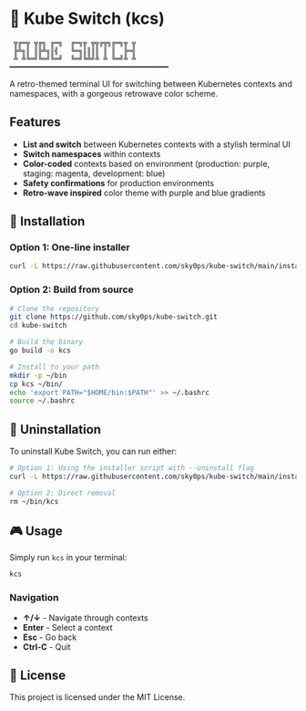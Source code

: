 # 🌌 Kube Switch (kcs)

```
 ╦╔═╦ ╦╔╗ ╔═╗  ╔═╗╦ ╦╦╔╦╗╔═╗╦ ╦
 ╠╩╗║ ║╠╩╗║╣   ╚═╗║║║║ ║ ║  ╠═╣
 ╩ ╩╚═╝╚═╝╚═╝  ╚═╝╚╩╝╩ ╩ ╚═╝╩ ╩
━━━━━━━━━━━━━━━━━━━━━━━━━━━━━━━━━━━━━━━
```

A retro-themed terminal UI for switching between Kubernetes contexts and namespaces, with a gorgeous retrowave color scheme.

##  Features

-  **List and switch** between Kubernetes contexts with a stylish terminal UI
-  **Switch namespaces** within contexts
-  **Color-coded** contexts based on environment (production: purple, staging: magenta, development: blue)
-  **Safety confirmations** for production environments
-  **Retro-wave inspired** color theme with purple and blue gradients

## 🚀 Installation

### Option 1: One-line installer

```bash
curl -L https://raw.githubusercontent.com/sky0ps/kube-switch/main/install.sh | bash
```

### Option 2: Build from source

```bash
# Clone the repository
git clone https://github.com/sky0ps/kube-switch.git
cd kube-switch

# Build the binary
go build -o kcs

# Install to your path
mkdir -p ~/bin
cp kcs ~/bin/
echo 'export PATH="$HOME/bin:$PATH"' >> ~/.bashrc
source ~/.bashrc
```

## 🧹 Uninstallation

To uninstall Kube Switch, you can run either:

```bash
# Option 1: Using the installer script with --uninstall flag
curl -L https://raw.githubusercontent.com/sky0ps/kube-switch/main/install.sh | bash -s -- --uninstall

# Option 2: Direct removal
rm ~/bin/kcs
```

## 🎮 Usage

Simply run `kcs` in your terminal:

```bash
kcs
```

### Navigation

- **↑/↓** - Navigate through contexts
- **Enter** - Select a context
- **Esc** - Go back
- **Ctrl-C** - Quit

## 📝 License

This project is licensed under the MIT License.
